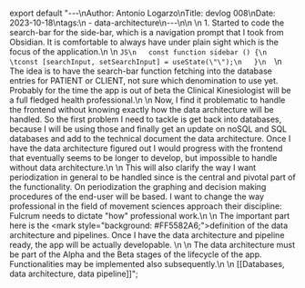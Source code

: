 export default "---\nAuthor: Antonio Logarzo\nTitle: devlog 008\nDate: 2023-10-18\ntags:\n  - data-architecture\n---\n\n   \n   1. Started to code the search-bar for the side-bar, which is a navigation prompt that I took from Obsidian. It is comfortable to always have under plain sight which is the focus of the application.\n      \n   ``` JS\n   const function sidebar () {\n   \tconst [searchInput, setSearchInput] = useState(\"\");\n   }\n   ```\n   The idea is to have the search-bar function fetching into the database entries for PATIENT or CLIENT, not sure which denomination to use yet. Probably for the time the app is out of beta the Clinical Kinesiologist will be a full fledged health professional.\n   \n   Now, I find it problematic to handle the frontend without knowing exactly how the data architecture will be handled. So the first problem I need to tackle is get back into databases, because I will be using those and finally get an update on noSQL and SQL databases and add to the technical document the data architecture. Once I have the data architecture figured out I would progress with the frontend that eventually seems to be longer to develop, but impossible to handle without data architecture.\n   \n   This will also clarify the way I want periodization in general to be handled since is the central and pivotal part of the functionality. On periodization the graphing and decision making procedures of the end-user will be based. I want to change the way professional in the field of movement sciences approach their discipline: Fulcrum needs to dictate \"how\" professional work.\n   \n   The important part here is the <mark style=\"background: #FF5582A6;\">definition of the data architecture and pipelines</mark>. Once I have the data architecture and pipeline ready, the app will be actually developable. \n   \n   The data architecture must be part of the Alpha and the Beta stages of the lifecycle of the app. Functionalities may be implemented also subsequently.\n   \n   [[Databases, data architecture, data pipeline]]";